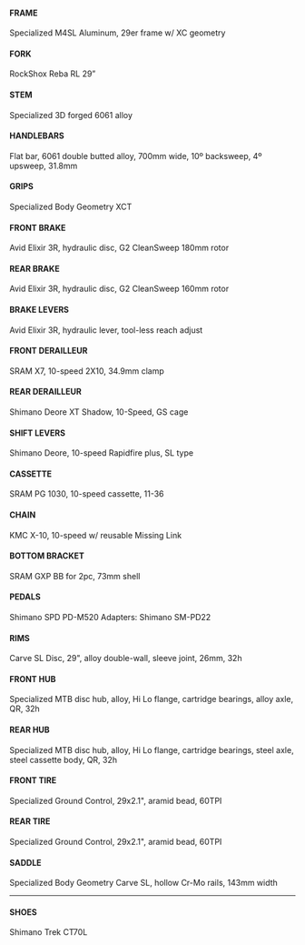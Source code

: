 #### FRAME
Specialized M4SL Aluminum, 29er frame w/ XC geometry

#### FORK
RockShox Reba RL 29”

#### STEM
Specialized 3D forged 6061 alloy

#### HANDLEBARS
Flat bar, 6061 double butted alloy, 700mm wide, 10º backsweep, 4º upsweep, 31.8mm

#### GRIPS
Specialized Body Geometry XCT

#### FRONT BRAKE
Avid Elixir 3R, hydraulic disc, G2 CleanSweep 180mm rotor

#### REAR BRAKE
Avid Elixir 3R, hydraulic disc, G2 CleanSweep 160mm rotor

#### BRAKE LEVERS
Avid Elixir 3R, hydraulic lever, tool-less reach adjust

#### FRONT DERAILLEUR
SRAM X7, 10-speed 2X10, 34.9mm clamp

#### REAR DERAILLEUR
Shimano Deore XT Shadow, 10-Speed, GS cage

#### SHIFT LEVERS
Shimano Deore, 10-speed Rapidfire plus, SL type

#### CASSETTE
SRAM PG 1030, 10-speed cassette, 11-36

#### CHAIN
KMC X-10, 10-speed w/ reusable Missing Link

#### BOTTOM BRACKET
SRAM GXP BB for 2pc, 73mm shell

#### PEDALS
Shimano SPD PD-M520
Adapters: Shimano SM-PD22

#### RIMS
Carve SL Disc, 29", alloy double-wall, sleeve joint, 26mm, 32h

#### FRONT HUB
Specialized MTB disc hub, alloy, Hi Lo flange, cartridge bearings, alloy axle, QR, 32h

#### REAR HUB
Specialized MTB disc hub, alloy, Hi Lo flange, cartridge bearings, steel axle, steel cassette body, QR, 32h

#### FRONT TIRE
Specialized Ground Control, 29x2.1", aramid bead, 60TPI

#### REAR TIRE
Specialized Ground Control, 29x2.1", aramid bead, 60TPI

#### SADDLE
Specialized Body Geometry Carve SL, hollow Cr-Mo rails, 143mm width

***

#### SHOES
Shimano Trek CT70L

